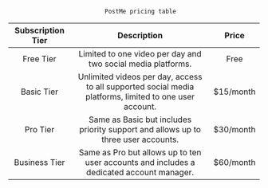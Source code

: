                                PostMe pricing table

| **Subscription Tier** | **Description** | **Price** |
|:---------------------:|:---------------:|:---------:|
|       Free Tier       | Limited to one video per day and two social media platforms. | Free |
|      Basic Tier       | Unlimited videos per day, access to all supported social media platforms, limited to one user account. | $15/month |
|        Pro Tier       | Same as Basic but includes priority support and allows up to three user accounts. | $30/month |
|    Business Tier      | Same as Pro but allows up to ten user accounts and includes a dedicated account manager. | $60/month |

